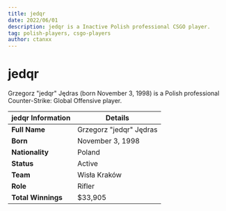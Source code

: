 ```yaml
---
title: jedqr
date: 2022/06/01
description: jedqr is a Inactive Polish professional CSGO player.
tag: polish-players, csgo-players
author: ctanxx
---
```


# jedqr

Grzegorz "jedqr" Jędras (born November 3, 1998) is a Polish professional Counter-Strike: Global Offensive player.

| **jedqr Information** | **Details**            |
| -------------------- | ----------------------- |
| **Full Name**        | Grzegorz "jedqr" Jędras |
| **Born**             | November 3, 1998        |
| **Nationality**      | Poland                  |
| **Status**           | Active                  |
| **Team**             | Wisła Kraków            |
| **Role**             | Rifler                  |
| **Total Winnings**   | $33,905                 |